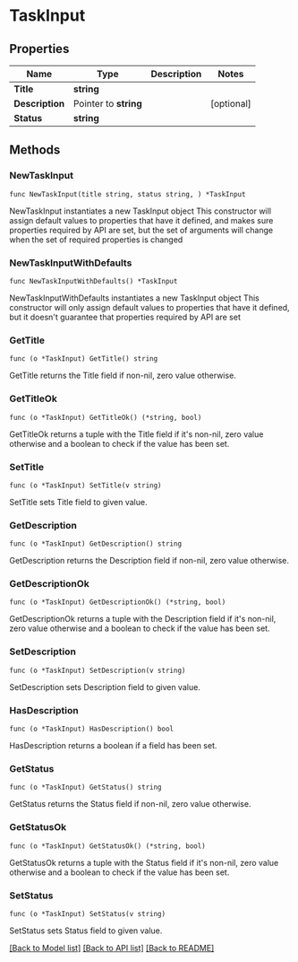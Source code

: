 # TaskInput

## Properties

Name | Type | Description | Notes
------------ | ------------- | ------------- | -------------
**Title** | **string** |  | 
**Description** | Pointer to **string** |  | [optional] 
**Status** | **string** |  | 

## Methods

### NewTaskInput

`func NewTaskInput(title string, status string, ) *TaskInput`

NewTaskInput instantiates a new TaskInput object
This constructor will assign default values to properties that have it defined,
and makes sure properties required by API are set, but the set of arguments
will change when the set of required properties is changed

### NewTaskInputWithDefaults

`func NewTaskInputWithDefaults() *TaskInput`

NewTaskInputWithDefaults instantiates a new TaskInput object
This constructor will only assign default values to properties that have it defined,
but it doesn't guarantee that properties required by API are set

### GetTitle

`func (o *TaskInput) GetTitle() string`

GetTitle returns the Title field if non-nil, zero value otherwise.

### GetTitleOk

`func (o *TaskInput) GetTitleOk() (*string, bool)`

GetTitleOk returns a tuple with the Title field if it's non-nil, zero value otherwise
and a boolean to check if the value has been set.

### SetTitle

`func (o *TaskInput) SetTitle(v string)`

SetTitle sets Title field to given value.


### GetDescription

`func (o *TaskInput) GetDescription() string`

GetDescription returns the Description field if non-nil, zero value otherwise.

### GetDescriptionOk

`func (o *TaskInput) GetDescriptionOk() (*string, bool)`

GetDescriptionOk returns a tuple with the Description field if it's non-nil, zero value otherwise
and a boolean to check if the value has been set.

### SetDescription

`func (o *TaskInput) SetDescription(v string)`

SetDescription sets Description field to given value.

### HasDescription

`func (o *TaskInput) HasDescription() bool`

HasDescription returns a boolean if a field has been set.

### GetStatus

`func (o *TaskInput) GetStatus() string`

GetStatus returns the Status field if non-nil, zero value otherwise.

### GetStatusOk

`func (o *TaskInput) GetStatusOk() (*string, bool)`

GetStatusOk returns a tuple with the Status field if it's non-nil, zero value otherwise
and a boolean to check if the value has been set.

### SetStatus

`func (o *TaskInput) SetStatus(v string)`

SetStatus sets Status field to given value.



[[Back to Model list]](../README.md#documentation-for-models) [[Back to API list]](../README.md#documentation-for-api-endpoints) [[Back to README]](../README.md)


